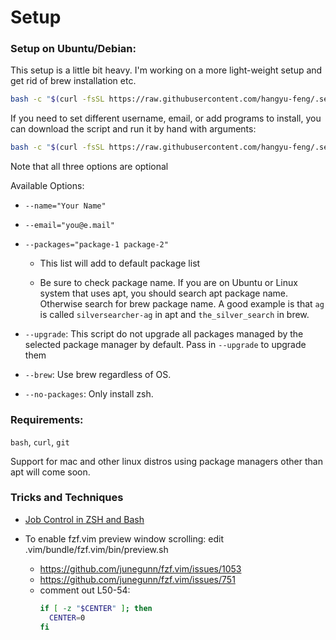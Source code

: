 # Setup

### Setup on Ubuntu/Debian:

  This setup is a little bit heavy. I'm working on a more light-weight setup and get rid of brew installation etc.

  ```sh
  bash -c "$(curl -fsSL https://raw.githubusercontent.com/hangyu-feng/.setup/master/setup.sh)"
  ```

  If you need to set different username, email, or add programs to install, you can download the script and run it by hand with arguments:
  ```sh
  bash -c "$(curl -fsSL https://raw.githubusercontent.com/hangyu-feng/.setup/master/setup.sh)" "" --flag1 --flag2
  ```

  Note that all three options are optional

  Available Options:

  - `--name="Your Name"`

  - `--email="you@e.mail"`

  - `--packages="package-1 package-2"`

    - This list will add to default package list

    - Be sure to check package name. If you are on Ubuntu or Linux system that uses apt, you should search apt package name. Otherwise search for brew package name. A good example is that `ag` is called `silversearcher-ag` in apt and `the_silver_search` in brew.

  - `--upgrade`: This script do not upgrade all packages managed by the selected package manager by default. Pass in `--upgrade` to upgrade them

  - `--brew`: Use brew regardless of OS.

  - `--no-packages`: Only install zsh.

### Requirements:
  `bash`, `curl`, `git`

  Support for mac and other linux distros using package managers other than apt will come soon.

### Tricks and Techniques

  - [Job Control in ZSH and Bash](https://gist.github.com/CMCDragonkai/6084a504b6a7fee270670fc8f5887eb4)

  - To enable fzf.vim preview window scrolling: edit .vim/bundle/fzf.vim/bin/preview.sh
    - https://github.com/junegunn/fzf.vim/issues/1053
    - https://github.com/junegunn/fzf.vim/issues/751
    - comment out L50-54:
      ```sh
      if [ -z "$CENTER" ]; then
        CENTER=0
      fi
      ```

